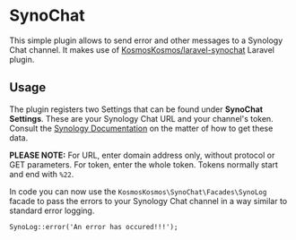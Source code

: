 # SynoChat

This simple plugin allows to send error and other messages to a Synology Chat channel. 
It makes use of [KosmosKosmos/laravel-synochat](https://github.com/KosmosKosmos/laravel-synochat) Laravel plugin. 

## Usage

The plugin registers two Settings that can be found under **SynoChat Settings**. 
These are your Synology Chat URL and your channel's token. Consult the [Synology Documentation](https://www.synology.com/en-us/knowledgebase/DSM/tutorial/Collaboration/How_to_configure_webhooks_and_slash_commands_in_Chat_Integration)
on the matter of how to get these data. 

**PLEASE NOTE:** For URL, enter domain address only, without protocol or GET parameters. For token, enter the whole token. Tokens normally start and end with `%22`.

In code you can now use the `KosmosKosmos\SynoChat\Facades\SynoLog` facade to pass the errors to your Synology Chat channel in a way similar to standard error logging.
```
SynoLog::error('An error has occured!!!');
```

        